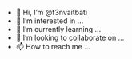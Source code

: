 - 👋 Hi, I’m @f3nvaitbati
- 👀 I’m interested in ...
- 🌱 I’m currently learning ...
- 💞️ I’m looking to collaborate on ...
- 📫 How to reach me ...

<!---
f3nvaitbati/f3nvaitbati is a ✨ special ✨ repository because its `README.md` (this file) appears on your GitHub profile.
You can click the Preview link to take a look at your changes.
--->
